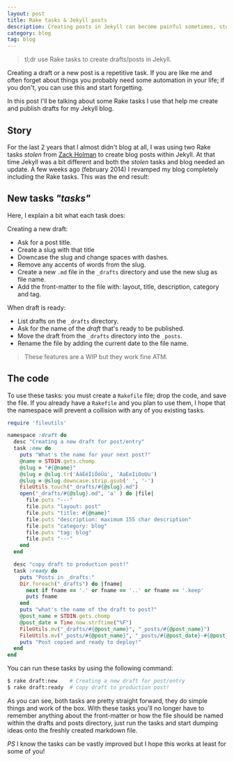 ```yaml
---
layout: post
title: Rake tasks & Jekyll posts
description: Creating posts in Jekyll can become painful sometimes, stop repeating yourself and use a custom Rake Task. Thanks Jim.
category: blog
tag: blog
---
```


> tl;dr use Rake tasks to create drafts/posts in Jekyll.

Creating a draft or a new post is a repetitive task. If you are like me and often forget about things you probably need some automation in your life; if you don't, you can use this and start forgetting.

In this post I'll be talking about some Rake tasks I use that help me create and publish drafts for my Jekyll blog.

## Story

For the last 2 years that I almost didn't blog at all, I was using two Rake tasks *stolen* from [Zack Holman](http://zachholman.com/) to create blog posts within Jekyll. At that time Jekyll was a bit different and both the *stolen* tasks and blog needed an update. A few weeks ago (february 2014) I revamped my blog completely including the Rake tasks. This was the end result:

## New tasks *"tasks"*

Here, I explain a bit what each task does:

Creating a new draft:

- Ask for a post title.
- Create a slug with that title
- Downcase the slug and change spaces with dashes.
- Remove any accents of words from the slug.
- Create a new `.md` file in the `_drafts` directory and use the new slug as file name.
- Add the front-matter to the file with: layout, title, description, category and tag.

When draft is ready:

- List drafts on the `_drafts` directory.
- Ask for the name of the *draft* that's ready to be published.
- Move the draft from the `_drafts` directory into the `_posts`.
- Rename the file by adding the current date to the file name.

> These features are a WIP but they work fine ATM.

## The code

To use these tasks: you must create a `Rakefile` file; drop the code, and save the file. If you already have a `Rakefile` and you plan to use them, I hope that the namespace will prevent a collision with any of you existing tasks.

```ruby
require 'fileutils'

namespace :draft do
  desc "Creating a new draft for post/entry"
  task :new do
    puts "What's the name for your next post?"
    @name = STDIN.gets.chomp
    @slug = "#{@name}"
    @slug = @slug.tr('ÁáÉéÍíÓóÚú', 'AaEeIiOoUu')
    @slug = @slug.downcase.strip.gsub(' ', '-')
    FileUtils.touch("_drafts/#{@slug}.md")
    open("_drafts/#{@slug}.md", 'a' ) do |file|
      file.puts "---"
      file.puts "layout: post"
      file.puts "title: #{@name}"
      file.puts "description: maximum 155 char description"
      file.puts "category: blog"
      file.puts "tag: blog"
      file.puts "---"
    end
  end

  desc "copy draft to production post!"
  task :ready do
    puts "Posts in _drafts:"
    Dir.foreach("_drafts") do |fname|
      next if fname == '.' or fname == '..' or fname == '.keep'
      puts fname
    end
    puts "what's the name of the draft to post?"
    @post_name = STDIN.gets.chomp
    @post_date = Time.now.strftime("%F")
    FileUtils.mv("_drafts/#{@post_name}", "_posts/#{@post_name}")
    FileUtils.mv("_posts/#{@post_name}", "_posts/#{@post_date}-#{@post_name}")
    puts "Post copied and ready to deploy!"
  end
end
```
You can run these tasks by using the following command:

```sh
$ rake draft:new    # Creating a new draft for post/entry
$ rake draft:ready  # copy draft to production post!
```

As you can see, both tasks are pretty straight forward, they do simple things and work of the box. With these tasks you'll no longer have to remember anything about the front-matter or how the file should be named within the drafts and posts directory, just run the tasks and start dumping ideas onto the freshly created markdown file.

*PS* I know the tasks can be vastly improved but I hope this works at least for some of you!
